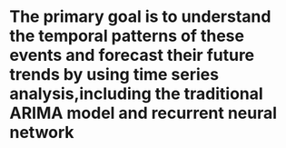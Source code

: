 # The primary goal is to understand the temporal patterns of these events and forecast their future trends by using time series analysis,including the traditional ARIMA model and recurrent neural network
